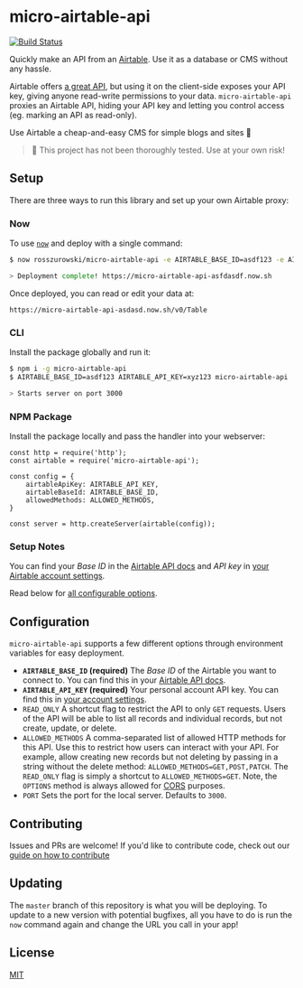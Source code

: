 # micro-airtable-api

[![Build Status](https://badgen.net/travis/rosszurowski/micro-airtable-api)](https://travis-ci.com/rosszurowski/micro-airtable-api)

Quickly make an API from an [Airtable](https://airtable.com/). Use it as a database or CMS without any hassle.

Airtable offers [a great API](https://airtable.com/api), but using it on the client-side exposes your API key, giving anyone read-write permissions to your data. `micro-airtable-api` proxies an Airtable API, hiding your API key and letting you control access (eg. marking an API as read-only).

Use Airtable a cheap-and-easy CMS for simple blogs and sites :tada:

> :construction: This project has not been thoroughly tested. Use at your own risk!

## Setup

There are three ways to run this library and set up your own Airtable proxy:

### Now

To use [`now`](https://now.sh/) and deploy with a single command:

```bash
$ now rosszurowski/micro-airtable-api -e AIRTABLE_BASE_ID=asdf123 -e AIRTABLE_API_KEY=xyz123

> Deployment complete! https://micro-airtable-api-asfdasdf.now.sh
```

Once deployed, you can read or edit your data at:

```
https://micro-airtable-api-asdasd.now.sh/v0/Table
```

### CLI

Install the package globally and run it:

```bash
$ npm i -g micro-airtable-api
$ AIRTABLE_BASE_ID=asdf123 AIRTABLE_API_KEY=xyz123 micro-airtable-api

> Starts server on port 3000
```

### NPM Package

Install the package locally and pass the handler into your webserver:

```
const http = require('http');
const airtable = require('micro-airtable-api');

const config = {
    airtableApiKey: AIRTABLE_API_KEY,
    airtableBaseId: AIRTABLE_BASE_ID,
    allowedMethods: ALLOWED_METHODS,
}

const server = http.createServer(airtable(config));
```

### Setup Notes

You can find your _Base ID_ in the [Airtable API docs](https://airtable.com/api) and _API key_ in [your Airtable account settings](https://airtable.com/account).
 
Read below for [all configurable options](#configuration).

## Configuration

`micro-airtable-api` supports a few different options through environment variables for easy deployment.

* **`AIRTABLE_BASE_ID` (required)** The _Base ID_ of the Airtable you want to connect to. You can find this in your [Airtable API docs](https://airtable.com/api).
* **`AIRTABLE_API_KEY` (required)** Your personal account API key. You can find this in [your account settings](https://airtable.com/account).
* `READ_ONLY` A shortcut flag to restrict the API to only `GET` requests. Users of the API will be able to list all records and individual records, but not create, update, or delete.
* `ALLOWED_METHODS` A comma-separated list of allowed HTTP methods for this API. Use this to restrict how users can interact with your API. For example, allow creating new records but not deleting by passing in a string without the delete method: `ALLOWED_METHODS=GET,POST,PATCH`. The `READ_ONLY` flag is simply a shortcut to `ALLOWED_METHODS=GET`. Note, the `OPTIONS` method is always allowed for [CORS](https://developer.mozilla.org/en-US/docs/Web/HTTP/CORS) purposes.
* `PORT` Sets the port for the local server. Defaults to `3000`.

## Contributing

Issues and PRs are welcome! If you'd like to contribute code, check out our [guide on how to contribute](https://github.com/rosszurowski/micro-airtable-api/blob/master/CONTRIBUTING.md)

## Updating

The `master` branch of this repository is what you will be deploying. To update to a new version with potential bugfixes, all you have to do is run the `now` command again and change the URL you call in your app!

## License

[MIT](https://github.com/rosszurowski/micro-airtable-api/blob/master/LICENSE.md)
